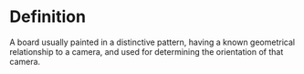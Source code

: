# Definition

A board usually painted in a distinctive pattern, having a known
geometrical relationship to a camera, and used for determining the
orientation of that camera.
